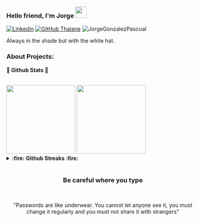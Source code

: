 ### Hello friend, I'm Jorge <img src="https://raw.githubusercontent.com/iampavangandhi/iampavangandhi/master/gifs/Hi.gif" width="30px">   

[![Linkedin](https://img.shields.io/badge/-LinkedIn-222222?style=flat-square&logo=Linkedin&logoColor=white&link=https://www.linkedin.com/in/engincan-veske-b4a75b145/)](https://www.linkedin.com/in/jorge-gonz%C3%A1lez-pascual-3a539620b/)
[![GitHub Thaiane](https://img.shields.io/github/followers/JorgeGonzalezPascual?label=follow&style=social)](https://github.com/JorgeGonzalezPascual)
<img src="https://komarev.com/ghpvc/?username=JorgeGonzalezPascual&label=Profile%20views&color=59405c&style=flat" alt="JorgeGonzalezPascual" />

Always in the shade but with the white hat.

### About Projects:


  <b>🌟 Github Stats 🌟</b>

  <br />
	
  <img height="180em" src="https://github-readme-stats.vercel.app/api?username=JorgeGonzalezPascual&show_icons=true&theme=radical&hide_border=true&&count_private=true&include_all_commits=true" />
  <img height="180em" src="https://github-readme-stats.vercel.app/api/top-langs/?username=JorgeGonzalezPascual&exclude_repo=KNN-Image-Classification&show_icons=true&hide_border=true&layout=compact&langs_count=8&theme=radical"/>


<details>	
  <summary><b> :fire: Github Streaks :fire: </b></summary>

  <br />
  <img height="180em" src="https://github-readme-streak-stats.herokuapp.com/?user=JorgeGonzalezPascual&hide_border=true&theme=radical" />
</details>

#

<div align="center">

### Be careful where you type
<br />
	
"Passwords are like underwear. You cannot let anyone see it, you must change it regularly and you must not share it with strangers"

</div>
